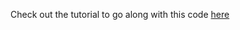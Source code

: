 Check out the tutorial to go along with this code [here](https://docs.google.com/document/d/1vA1rt__Qb-fFFVROVlxNEg_d1v8WL2J_aR0bQWMq1mQ/)
